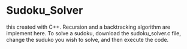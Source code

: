 # Sudoku_Solver
this created with C++.
Recursion and a backtracking algorithm are implement here.
To solve a sudoku, download the sudoku_solver.c file, change the suduko you wish to solve, and then execute the code.
